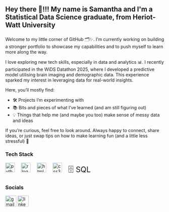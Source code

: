 <h2 align="left">Hey there 👋!!! My name is Samantha and I'm a Statistical Data Science graduate, from Heriot-Watt University </h2>

###
Welcome to my little corner of GitHub 🗂️✨. I’m currently working on building a stronger portfolio to showcase my capabilities and to push myself to learn more along the way.

I love exploring new tech skills, especially in data and analytics 📊. I recently participated in the WiDS Datathon 2025, where I developed a predictive model utilising brain imaging and demographic data. This experience sparked my interest in leveraging data for real-world insights.

Here, you’ll mostly find:

- 🛠️ Projects I’m experimenting with
- 📚 Bits and pieces of what I’ve learned (and am still figuring out)
- 💡 Things that help me (and maybe you too) make sense of messy data and ideas

If you’re curious, feel free to look around. Always happy to connect, share ideas, or just swap tips on how to make learning fun (and a little less stressful) 🌟

<h3 align="left">Tech Stack </h3>
<div align="left">
  <img src="https://cdn.jsdelivr.net/gh/devicons/devicon/icons/python/python-original.svg" height="30" alt="python logo" />
  <img width="12" />
  <img src="https://cdn.jsdelivr.net/gh/devicons/devicon/icons/r/r-original.svg" height="30" alt="r logo" />
  <img width="12" />
  <img src="https://cdn.jsdelivr.net/gh/devicons/devicon/icons/html5/html5-original.svg" height="30" alt="html5 logo" />
  <img width="12" />
  <img src="https://cdn.jsdelivr.net/gh/devicons/devicon/icons/css3/css3-original.svg" height="30" alt="css3 logo" />
  <img width="12" />
  <span style="font-size: 24px;">🗄️ SQL</span>
</div>

###
<h3 align="left">Socials </h3>

<div align="left">
  <img src="https://img.shields.io/static/v1?message=Gmail&logo=gmail&label=&color=D14836&logoColor=white&labelColor=&style=for-the-badge" height="35" alt="gmail logo"  />
  <img src="https://img.shields.io/static/v1?message=LinkedIn&logo=linkedin&label=&color=0077B5&logoColor=white&labelColor=&style=for-the-badge" height="35" alt="linkedin logo"  />
</div>

